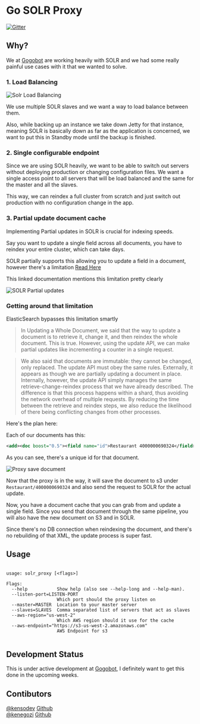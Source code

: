 # Go SOLR Proxy

[![Gitter](https://badges.gitter.im/Join%20Chat.svg)](https://gitter.im/KensoDev/go-solr-proxy?utm_source=badge&utm_medium=badge&utm_campaign=pr-badge)

## Why?

We at [Gogobot](http://www.gogobot.com) are working heavily with SOLR and we had some really painful use cases with it that we wanted to solve.

### 1. Load Balancing

![Solr Load Balancing](http://aviioblog.s3.amazonaws.com/solr-load-balancing.png)

We use multiple SOLR slaves and we want a way to load balance between them.

Also, while backing up an instance we take down Jetty for that instance, meaning SOLR is basically down as far as the application is concerned, we want to put this in Standby mode until the backup is finished.

### 2. Single configurable endpoint

Since we are using SOLR heavily, we want to be able to switch out servers without deploying production or changing configuration files. We want a single access point to all servers that will be load balanced and the same for the master and all the slaves.

This way, we can reindex a full cluster from scratch and just switch out production with no configuration change in the app.

### 3. Partial update document cache

Implementing Partial updates in SOLR is crucial for indexing speeds.

Say you want to update a single field across all documents, you have to reindex your entire cluster, which can take days.

SOLR partially supports this allowing you to update a field in a document, however there's a limitation [Read Here](https://cwiki.apache.org/confluence/display/solr/Updating+Parts+of+Documents)

This linked documentation mentions this limitation pretty clearly

![SOLR Partial updates](http://aviioblog.s3.amazonaws.com/screen-shot-2015-06-16-gh6de.png)


### Getting around that limitation

ElasticSearch bypasses this limitation smartly

> In Updating a Whole Document, we said that the way to update a document is to retrieve it, change it, and then reindex the whole document. This is true. However, using the update API, we can make partial updates like incrementing a counter in a single request.

> We also said that documents are immutable: they cannot be changed, only replaced. The update API must obey the same rules. Externally, it appears as though we are partially updating a document in place. Internally, however, the update API simply manages the same retrieve-change-reindex process that we have already described. The difference is that this process happens within a shard, thus avoiding the network overhead of multiple requests. By reducing the time between the retrieve and reindex steps, we also reduce the likelihood of there being conflicting changes from other processes.


Here's the plan here:

Each of our documents has this: 

```xml
<add><doc boost="0.5"><field name="id">Restaurant 4000000690324</field>
```

As you can see, there's a unique id for that document.

![Proxy save document](http://aviioblog.s3.amazonaws.com/proxy-save-document.png)

Now that the proxy is in the way, it will save the document to s3 under `Restaurant/4000000690324` and also send the request to SOLR for the actual update.

Now, you have a document cache that you can grab from and update a single field. Since you send that document through the same pipeline, you will also have the new document on S3 and in SOLR.

Since there's no DB connection when reindexing the document, and there's no rebuilding of that XML, the update process is super fast.

## Usage

```

usage: solr_proxy [<flags>]

Flags:
  --help           Show help (also see --help-long and --help-man).
  --listen-port=LISTEN-PORT
                   Which port should the proxy listen on
  --master=MASTER  Location to your master server
  --slaves=SLAVES  Comma separated list of servers that act as slaves
  --aws-region="us-west-2"
                   Which AWS region should it use for the cache
  --aws-endpoint="https://s3-us-west-2.amazonaws.com"
                   AWS Endpoint for s3
                   
```

## Development Status

This is under active development at [Gogobot](http://gogobot.com), I definitely want to get this done in the upcoming weeks.

## Contibutors

[@kensodev](http://twitter.com/kensodev) [Github](http://github.com/KensoDev)  
[@kenegozi](http://twitter.com/kenegozi) [Github](http://github.com/kenegozi)
